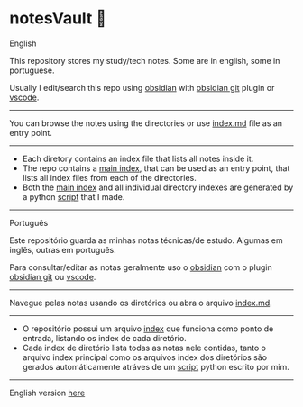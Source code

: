 # notesVault 📄
English

This repository stores my study/tech notes. Some are in english, some in portuguese.

Usually I edit/search this repo using [obsidian](https://obsidian.md/) with [obsidian git](https://github.com/denolehov/obsidian-git) plugin or [vscode](https://code.visualstudio.com/).

---

You can browse the notes using the directories or use [index.md](index.md) file as an entry point.

---
- Each diretory contains an index file that lists all notes inside it. 
- The repo contains a [main index](index.md), that can be used as an entry point, that lists all index files from each of the directories.
- Both the [main index](index.md) and all individual directory indexes are generated by a python [script](create_index_all_dir.py) that I made.

---
Português

Este repositório guarda as minhas notas técnicas/de estudo. Algumas em inglês, outras em português.

Para consultar/editar as notas geralmente uso o [obsidian](https://obsidian.md/) com o plugin [obsidian git](https://github.com/denolehov/obsidian-git) ou [vscode](https://code.visualstudio.com/).

---

Navegue pelas notas usando os diretórios ou abra o arquivo [index.md](index.md).

---
- O repositório possui um arquivo [index](index.md) que funciona como ponto de entrada, listando os index de cada diretório. 
- Cada index de diretório lista todas as notas nele contidas, tanto o arquivo index principal como os arquivos index dos diretórios são gerados automáticamente atráves de um [script](create_index_all_dir.py) python escrito por mim.

---

English version [here](README.md)